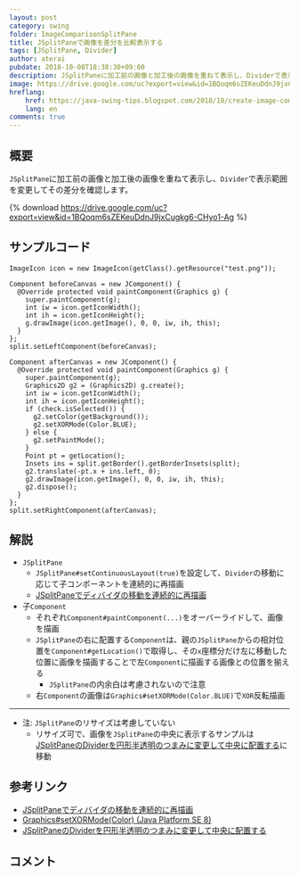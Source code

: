 ```yaml
---
layout: post
category: swing
folder: ImageComparisonSplitPane
title: JSplitPaneで画像を差分を比較表示する
tags: [JSplitPane, Divider]
author: aterai
pubdate: 2018-10-08T18:38:30+09:00
description: JSplitPaneに加工前の画像と加工後の画像を重ねて表示し、Dividerで表示範囲を変更してその差分を確認します。
image: https://drive.google.com/uc?export=view&id=1BQoqm6sZEKeuDdnJ9jxCugkg6-CHyo1-Ag
hreflang:
    href: https://java-swing-tips.blogspot.com/2018/10/create-image-comparison-slider-with.html
    lang: en
comments: true
---
```

## 概要
`JSplitPane`に加工前の画像と加工後の画像を重ねて表示し、`Divider`で表示範囲を変更してその差分を確認します。

{% download https://drive.google.com/uc?export=view&id=1BQoqm6sZEKeuDdnJ9jxCugkg6-CHyo1-Ag %}

## サンプルコード
<pre class="prettyprint"><code>ImageIcon icon = new ImageIcon(getClass().getResource("test.png"));

Component beforeCanvas = new JComponent() {
  @Override protected void paintComponent(Graphics g) {
    super.paintComponent(g);
    int iw = icon.getIconWidth();
    int ih = icon.getIconHeight();
    g.drawImage(icon.getImage(), 0, 0, iw, ih, this);
  }
};
split.setLeftComponent(beforeCanvas);

Component afterCanvas = new JComponent() {
  @Override protected void paintComponent(Graphics g) {
    super.paintComponent(g);
    Graphics2D g2 = (Graphics2D) g.create();
    int iw = icon.getIconWidth();
    int ih = icon.getIconHeight();
    if (check.isSelected()) {
      g2.setColor(getBackground());
      g2.setXORMode(Color.BLUE);
    } else {
      g2.setPaintMode();
    }
    Point pt = getLocation();
    Insets ins = split.getBorder().getBorderInsets(split);
    g2.translate(-pt.x + ins.left, 0);
    g2.drawImage(icon.getImage(), 0, 0, iw, ih, this);
    g2.dispose();
  }
};
split.setRightComponent(afterCanvas);
</code></pre>

## 解説
- `JSplitPane`
    - `JSplitPane#setContinuousLayout(true)`を設定して、`Divider`の移動に応じて子コンポーネントを連続的に再描画
    - [JSplitPaneでディバイダの移動を連続的に再描画](https://ateraimemo.com/Swing/ContinuousLayout.html)
- 子`Component`
    - それぞれ`Component#paintComponent(...)`をオーバーライドして、画像を描画
    - `JSplitPane`の右に配置する`Component`は、親の`JSplitPane`からの相対位置を`Component#getLocation()`で取得し、その`x`座標分だけ左に移動した位置に画像を描画することで左`Component`に描画する画像との位置を揃える
        - `JSplitPane`の内余白は考慮されないので注意
    - 右`Component`の画像は`Graphics#setXORMode(Color.BLUE)`で`XOR`反転描画

<!-- dummy comment line for breaking list -->

- - - -
- 注: `JSplitPane`のリサイズは考慮していない
    - リサイズ可で、画像を`JSplitPane`の中央に表示するサンプルは[JSplitPaneのDividerを円形半透明のつまみに変更して中央に配置する](https://ateraimemo.com/Swing/TranslucentThumbDivider.html)に移動

<!-- dummy comment line for breaking list -->

## 参考リンク
- [JSplitPaneでディバイダの移動を連続的に再描画](https://ateraimemo.com/Swing/ContinuousLayout.html)
- [Graphics#setXORMode(Color) (Java Platform SE 8)](https://docs.oracle.com/javase/jp/8/docs/api/java/awt/Graphics.html#setXORMode-java.awt.Color-)
- [JSplitPaneのDividerを円形半透明のつまみに変更して中央に配置する](https://ateraimemo.com/Swing/TranslucentThumbDivider.html)

<!-- dummy comment line for breaking list -->

## コメント
